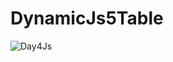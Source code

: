 # DynamicJs5Table
![Day4Js](https://github.com/Mohamadmahgoub910/DynamicJs5Table/assets/77107638/57335154-052d-424f-a6e7-c46dbcd14c66)

